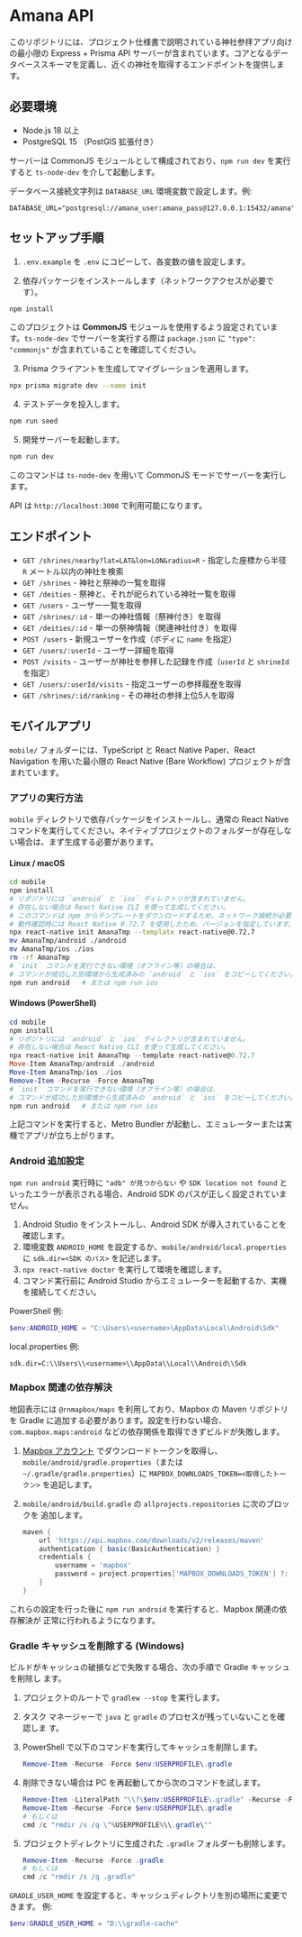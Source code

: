 # Amana API

このリポジトリには、プロジェクト仕様書で説明されている神社参拝アプリ向けの最小限の Express + Prisma API サーバーが含まれています。コアとなるデータベーススキーマを定義し、近くの神社を取得するエンドポイントを提供します。

## 必要環境

- Node.js 18 以上
- PostgreSQL 15 （PostGIS 拡張付き）

サーバーは CommonJS モジュールとして構成されており、`npm run dev` を実行すると `ts-node-dev` を介して起動します。

データベース接続文字列は `DATABASE_URL` 環境変数で設定します。例:

```
DATABASE_URL="postgresql://amana_user:amana_pass@127.0.0.1:15432/amana"
```

## セットアップ手順

1. `.env.example` を `.env` にコピーして、各変数の値を設定します。

2. 依存パッケージをインストールします（ネットワークアクセスが必要です）。

```bash
npm install
```

このプロジェクトは **CommonJS** モジュールを使用するよう設定されています。`ts-node-dev` でサーバーを実行する際は `package.json` に `"type": "commonjs"` が含まれていることを確認してください。

3. Prisma クライアントを生成してマイグレーションを適用します。

```bash
npx prisma migrate dev --name init
```

4. テストデータを投入します。

```bash
npm run seed
```

5. 開発サーバーを起動します。

```bash
npm run dev
```

このコマンドは `ts-node-dev` を用いて CommonJS モードでサーバーを実行します。

API は `http://localhost:3000` で利用可能になります。

## エンドポイント

- `GET /shrines/nearby?lat=LAT&lon=LON&radius=R` - 指定した座標から半径 `R` メートル以内の神社を検索
- `GET /shrines` - 神社と祭神の一覧を取得
- `GET /deities` - 祭神と、それが祀られている神社一覧を取得
- `GET /users` - ユーザー一覧を取得
- `GET /shrines/:id` - 単一の神社情報（祭神付き）を取得
- `GET /deities/:id` - 単一の祭神情報（関連神社付き）を取得
- `POST /users` - 新規ユーザーを作成（ボディに `name` を指定）
- `GET /users/:userId` - ユーザー詳細を取得
- `POST /visits` - ユーザーが神社を参拝した記録を作成（`userId` と `shrineId` を指定）
- `GET /users/:userId/visits` - 指定ユーザーの参拝履歴を取得
- `GET /shrines/:id/ranking` - その神社の参拝上位5人を取得

## モバイルアプリ

`mobile/` フォルダーには、TypeScript と React Native Paper、React Navigation を用いた最小限の React Native (Bare Workflow) プロジェクトが含まれています。

### アプリの実行方法

`mobile` ディレクトリで依存パッケージをインストールし、通常の React Native コマンドを実行してください。ネイティブプロジェクトのフォルダーが存在しない場合は、まず生成する必要があります。

#### Linux / macOS

```bash
cd mobile
npm install
# リポジトリには `android` と `ios` ディレクトリが含まれていません。
# 存在しない場合は React Native CLI を使って生成してください。
# このコマンドは npm からテンプレートをダウンロードするため、ネットワーク接続が必要です。
# 動作確認時には React Native 0.72.7 を使用したため、バージョンを指定しています。
npx react-native init AmanaTmp --template react-native@0.72.7
mv AmanaTmp/android ./android
mv AmanaTmp/ios ./ios
rm -rf AmanaTmp
# `init` コマンドを実行できない環境（オフライン等）の場合は、
# コマンドが成功した別環境から生成済みの `android` と `ios` をコピーしてください。
npm run android   # または npm run ios
```

#### Windows (PowerShell)

```powershell
cd mobile
npm install
# リポジトリには `android` と `ios` ディレクトリが含まれていません。
# 存在しない場合は React Native CLI を使って生成してください。
npx react-native init AmanaTmp --template react-native@0.72.7
Move-Item AmanaTmp/android ./android
Move-Item AmanaTmp/ios ./ios
Remove-Item -Recurse -Force AmanaTmp
# `init` コマンドを実行できない環境（オフライン等）の場合は、
# コマンドが成功した別環境から生成済みの `android` と `ios` をコピーしてください。
npm run android   # または npm run ios
```

上記コマンドを実行すると、Metro Bundler が起動し、エミュレーターまたは実機でアプリが立ち上がります。

### Android 追加設定

`npm run android` 実行時に `"adb" が見つからない` や `SDK location not found` といったエラーが表示される場合、Android SDK のパスが正しく設定されていません。

1. Android Studio をインストールし、Android SDK が導入されていることを確認します。
2. 環境変数 `ANDROID_HOME` を設定するか、`mobile/android/local.properties` に `sdk.dir=<SDK のパス>` を記述します。
3. `npx react-native doctor` を実行して環境を確認します。
4. コマンド実行前に Android Studio からエミュレーターを起動するか、実機を接続してください。

PowerShell 例:

```powershell
$env:ANDROID_HOME = "C:\Users\<username>\AppData\Local\Android\Sdk"
```

local.properties 例:

```
sdk.dir=C:\\Users\\<username>\\AppData\\Local\\Android\\Sdk
```

### Mapbox 関連の依存解決

地図表示には `@rnmapbox/maps` を利用しており、Mapbox の Maven リポジトリを
Gradle に追加する必要があります。設定を行わない場合、
`com.mapbox.maps:android` などの依存関係を取得できずビルドが失敗します。

1. [Mapbox アカウント](https://www.mapbox.com/) でダウンロードトークンを取得し、
   `mobile/android/gradle.properties`（または `~/.gradle/gradle.properties`）に
   `MAPBOX_DOWNLOADS_TOKEN=<取得したトークン>` を追記します。
2. `mobile/android/build.gradle` の `allprojects.repositories` に次のブロックを
   追加します。

   ```gradle
   maven {
       url 'https://api.mapbox.com/downloads/v2/releases/maven'
       authentication { basic(BasicAuthentication) }
       credentials {
           username = 'mapbox'
           password = project.properties['MAPBOX_DOWNLOADS_TOKEN'] ?: ''
       }
   }
   ```

これらの設定を行った後に `npm run android` を実行すると、Mapbox 関連の依存解決が
正常に行われるようになります。

### Gradle キャッシュを削除する (Windows)

ビルドがキャッシュの破損などで失敗する場合、次の手順で Gradle キャッシュを削除し
ます。

1. プロジェクトのルートで `gradlew --stop` を実行します。
2. タスク マネージャーで `java` と `gradle` のプロセスが残っていないことを確認しま
   す。
3. PowerShell で以下のコマンドを実行してキャッシュを削除します。

   ```powershell
   Remove-Item -Recurse -Force $env:USERPROFILE\.gradle
   ```

4. 削除できない場合は PC を再起動してから次のコマンドを試します。

   ```powershell
   Remove-Item -LiteralPath "\\?\$env:USERPROFILE\.gradle" -Recurse -Force
   Remove-Item -Recurse -Force $env:USERPROFILE\.gradle
   # もしくは
   cmd /c "rmdir /s /q \"%USERPROFILE%\\.gradle\""
   ```

5. プロジェクトディレクトリに生成された `.gradle` フォルダーも削除します。

   ```powershell
   Remove-Item -Recurse -Force .gradle
   # もしくは
   cmd /c "rmdir /s /q .gradle"
   ```

`GRADLE_USER_HOME` を設定すると、キャッシュディレクトリを別の場所に変更できます。
例:

```powershell
$env:GRADLE_USER_HOME = "D:\\gradle-cache"
```
